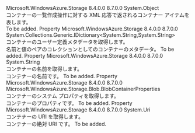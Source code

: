 <Type Name="BlobContainerEntry" FullName="Microsoft.WindowsAzure.Storage.Blob.Protocol.BlobContainerEntry">
  <TypeSignature Language="C#" Value="public sealed class BlobContainerEntry" />
  <TypeSignature Language="ILAsm" Value=".class public auto ansi sealed beforefieldinit BlobContainerEntry extends System.Object" />
  <TypeSignature Language="DocId" Value="T:Microsoft.WindowsAzure.Storage.Blob.Protocol.BlobContainerEntry" />
  <TypeSignature Language="VB.NET" Value="Public NotInheritable Class BlobContainerEntry" />
  <TypeSignature Language="F#" Value="type BlobContainerEntry = class" />
  <AssemblyInfo>
    <AssemblyName>Microsoft.WindowsAzure.Storage</AssemblyName>
    <AssemblyVersion>8.4.0.0</AssemblyVersion>
    <AssemblyVersion>8.7.0.0</AssemblyVersion>
  </AssemblyInfo>
  <Base>
    <BaseTypeName>System.Object</BaseTypeName>
  </Base>
  <Interfaces />
  <Docs>
    <summary>
            コンテナーの一覧作成操作に対する XML 応答で返されるコンテナー アイテムを表します。
            </summary>
    <remarks>To be added.</remarks>
  </Docs>
  <Members>
    <Member MemberName="Metadata">
      <MemberSignature Language="C#" Value="public System.Collections.Generic.IDictionary&lt;string,string&gt; Metadata { get; }" />
      <MemberSignature Language="ILAsm" Value=".property instance class System.Collections.Generic.IDictionary`2&lt;string, string&gt; Metadata" />
      <MemberSignature Language="DocId" Value="P:Microsoft.WindowsAzure.Storage.Blob.Protocol.BlobContainerEntry.Metadata" />
      <MemberSignature Language="VB.NET" Value="Public ReadOnly Property Metadata As IDictionary(Of String, String)" />
      <MemberSignature Language="F#" Value="member this.Metadata : System.Collections.Generic.IDictionary&lt;string, string&gt;" Usage="Microsoft.WindowsAzure.Storage.Blob.Protocol.BlobContainerEntry.Metadata" />
      <MemberType>Property</MemberType>
      <AssemblyInfo>
        <AssemblyName>Microsoft.WindowsAzure.Storage</AssemblyName>
        <AssemblyVersion>8.4.0.0</AssemblyVersion>
        <AssemblyVersion>8.7.0.0</AssemblyVersion>
      </AssemblyInfo>
      <ReturnValue>
        <ReturnType>System.Collections.Generic.IDictionary&lt;System.String,System.String&gt;</ReturnType>
      </ReturnValue>
      <Docs>
        <summary>
            コンテナーのユーザー定義メタデータを取得します。
            </summary>
        <value>名前と値のペアのコレクションとしてのコンテナーのメタデータ。</value>
        <remarks>To be added.</remarks>
      </Docs>
    </Member>
    <Member MemberName="Name">
      <MemberSignature Language="C#" Value="public string Name { get; }" />
      <MemberSignature Language="ILAsm" Value=".property instance string Name" />
      <MemberSignature Language="DocId" Value="P:Microsoft.WindowsAzure.Storage.Blob.Protocol.BlobContainerEntry.Name" />
      <MemberSignature Language="VB.NET" Value="Public ReadOnly Property Name As String" />
      <MemberSignature Language="F#" Value="member this.Name : string" Usage="Microsoft.WindowsAzure.Storage.Blob.Protocol.BlobContainerEntry.Name" />
      <MemberType>Property</MemberType>
      <AssemblyInfo>
        <AssemblyName>Microsoft.WindowsAzure.Storage</AssemblyName>
        <AssemblyVersion>8.4.0.0</AssemblyVersion>
        <AssemblyVersion>8.7.0.0</AssemblyVersion>
      </AssemblyInfo>
      <ReturnValue>
        <ReturnType>System.String</ReturnType>
      </ReturnValue>
      <Docs>
        <summary>
            コンテナーの名前を取得します。
            </summary>
        <value>コンテナーの名前です。</value>
        <remarks>To be added.</remarks>
      </Docs>
    </Member>
    <Member MemberName="Properties">
      <MemberSignature Language="C#" Value="public Microsoft.WindowsAzure.Storage.Blob.BlobContainerProperties Properties { get; }" />
      <MemberSignature Language="ILAsm" Value=".property instance class Microsoft.WindowsAzure.Storage.Blob.BlobContainerProperties Properties" />
      <MemberSignature Language="DocId" Value="P:Microsoft.WindowsAzure.Storage.Blob.Protocol.BlobContainerEntry.Properties" />
      <MemberSignature Language="VB.NET" Value="Public ReadOnly Property Properties As BlobContainerProperties" />
      <MemberSignature Language="F#" Value="member this.Properties : Microsoft.WindowsAzure.Storage.Blob.BlobContainerProperties" Usage="Microsoft.WindowsAzure.Storage.Blob.Protocol.BlobContainerEntry.Properties" />
      <MemberType>Property</MemberType>
      <AssemblyInfo>
        <AssemblyName>Microsoft.WindowsAzure.Storage</AssemblyName>
        <AssemblyVersion>8.4.0.0</AssemblyVersion>
        <AssemblyVersion>8.7.0.0</AssemblyVersion>
      </AssemblyInfo>
      <ReturnValue>
        <ReturnType>Microsoft.WindowsAzure.Storage.Blob.BlobContainerProperties</ReturnType>
      </ReturnValue>
      <Docs>
        <summary>
            コンテナーのシステム プロパティを取得します。
            </summary>
        <value>コンテナーのプロパティです。</value>
        <remarks>To be added.</remarks>
      </Docs>
    </Member>
    <Member MemberName="Uri">
      <MemberSignature Language="C#" Value="public Uri Uri { get; }" />
      <MemberSignature Language="ILAsm" Value=".property instance class System.Uri Uri" />
      <MemberSignature Language="DocId" Value="P:Microsoft.WindowsAzure.Storage.Blob.Protocol.BlobContainerEntry.Uri" />
      <MemberSignature Language="VB.NET" Value="Public ReadOnly Property Uri As Uri" />
      <MemberSignature Language="F#" Value="member this.Uri : Uri" Usage="Microsoft.WindowsAzure.Storage.Blob.Protocol.BlobContainerEntry.Uri" />
      <MemberType>Property</MemberType>
      <AssemblyInfo>
        <AssemblyName>Microsoft.WindowsAzure.Storage</AssemblyName>
        <AssemblyVersion>8.4.0.0</AssemblyVersion>
        <AssemblyVersion>8.7.0.0</AssemblyVersion>
      </AssemblyInfo>
      <ReturnValue>
        <ReturnType>System.Uri</ReturnType>
      </ReturnValue>
      <Docs>
        <summary>
            コンテナーの URI を取得します。
            </summary>
        <value>コンテナーの絶対 URI です。</value>
        <remarks>To be added.</remarks>
      </Docs>
    </Member>
  </Members>
</Type>